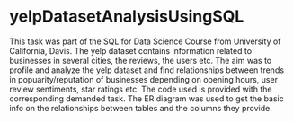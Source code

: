 # yelpDatasetAnalysisUsingSQL
This task was part of the SQL for Data Science Course from University of California, Davis.
The yelp dataset contains information related to businesses in several cities, the reviews, the users etc.
The aim was to profile and analyze the yelp dataset and find relationships between trends in popuarity/reputation of businesses depending on opening hours, user review sentiments,
star ratings etc.
The code used is provided with the corresponding demanded task. 
The ER diagram was used to get the basic info on the relationships between tables and the columns they provide. 
